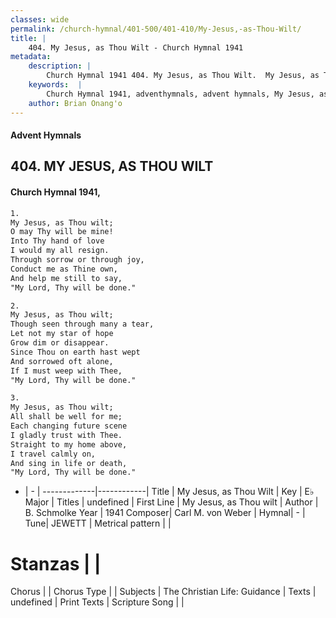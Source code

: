 ```yaml
---
classes: wide
permalink: /church-hymnal/401-500/401-410/My-Jesus,-as-Thou-Wilt/
title: |
    404. My Jesus, as Thou Wilt - Church Hymnal 1941
metadata:
    description: |
        Church Hymnal 1941 404. My Jesus, as Thou Wilt.  My Jesus, as Thou wilt;  O may Thy will be mine!  Into Thy hand of love  I would my all resign.  Through sorrow or through joy,  Conduct me as Thine own,  And help me still to say,  "My Lord, Thy will be done." 
    keywords:  |
        Church Hymnal 1941, adventhymnals, advent hymnals, My Jesus, as Thou Wilt, My Jesus, as Thou wilt. 
    author: Brian Onang'o
---
```


#### Advent Hymnals
## 404. MY JESUS, AS THOU WILT
####  Church Hymnal 1941,

```txt
1.
My Jesus, as Thou wilt; 
O may Thy will be mine! 
Into Thy hand of love 
I would my all resign. 
Through sorrow or through joy, 
Conduct me as Thine own, 
And help me still to say, 
"My Lord, Thy will be done." 

2.
My Jesus, as Thou wilt; 
Though seen through many a tear, 
Let not my star of hope 
Grow dim or disappear. 
Since Thou on earth hast wept 
And sorrowed oft alone, 
If I must weep with Thee, 
"My Lord, Thy will be done." 

3.
My Jesus, as Thou wilt; 
All shall be well for me; 
Each changing future scene 
I gladly trust with Thee. 
Straight to my home above, 
I travel calmly on, 
And sing in life or death, 
"My Lord, Thy will be done."

```

- |   -  |
-------------|------------|
Title | My Jesus, as Thou Wilt |
Key | E♭ Major |
Titles | undefined |
First Line | My Jesus, as Thou wilt |
Author | B. Schmolke
Year | 1941
Composer| Carl M. von Weber |
Hymnal|  - |
Tune| JEWETT |
Metrical pattern | |
# Stanzas |  |
Chorus |  |
Chorus Type |  |
Subjects | The Christian Life: Guidance |
Texts | undefined |
Print Texts | 
Scripture Song |  |
    

